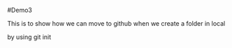 #Demo3

This is to show how we can move to github when we create a folder in local

by using git init
